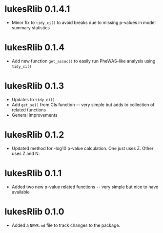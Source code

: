 # lukesRlib 0.1.4.1

* Minor fix to `tidy_ci()` to avoid breaks due to missing p-values in model summary statistics

# lukesRlib 0.1.4

* Add new function `get_assoc()` to easily run PheWAS-like analysis using `tidy_ci()`

# lukesRlib 0.1.3

* Updates to `tidy_ci()` 
* Add `get_se()` from CIs function -- very simple but adds to collection of related functions
* General improvements

# lukesRlib 0.1.2

* Updated method for -log10 p-value calculation. One just uses Z. Other uses Z and N.

# lukesRlib 0.1.1

* Added two new p-value related functions -- very simple but nice to have available

# lukesRlib 0.1.0

* Added a `NEWS.md` file to track changes to the package.
